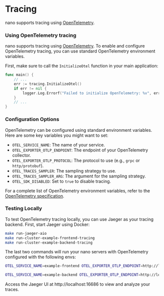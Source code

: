 Tracing
=======

nano supports tracing using [OpenTelemetry](https://opentelemetry.io/).

### Using OpenTelemetry tracing

nano supports tracing using [OpenTelemetry](https://opentelemetry.io/). To enable and configure OpenTelemetry tracing, you can use standard OpenTelemetry environment variables.

First, make sure to call the `InitializeOtel` function in your main application:

```go
func main() {
    // ...
    err := tracing.InitializeOtel()
    if err != nil {
        logger.Log.Errorf("Failed to initialize OpenTelemetry: %v", err)
    }
    // ...
}
```

### Configuration Options

OpenTelemetry can be configured using standard environment variables. Here are some key variables you might want to set:

- `OTEL_SERVICE_NAME`: The name of your service.
- `OTEL_EXPORTER_OTLP_ENDPOINT`: The endpoint of your OpenTelemetry collector.
- `OTEL_EXPORTER_OTLP_PROTOCOL`: The protocol to use (e.g., `grpc` or `http/protobuf`).
- `OTEL_TRACES_SAMPLER`: The sampling strategy to use.
- `OTEL_TRACES_SAMPLER_ARG`: The argument for the sampling strategy.
- `OTEL_SDK_DISABLED`: Set to `true` to disable tracing.

For a complete list of OpenTelemetry environment variables, refer to the [OpenTelemetry specification](https://opentelemetry.io/docs/concepts/sdk-configuration/general-sdk-configuration/).

### Testing Locally

To test OpenTelemetry tracing locally, you can use Jaeger as your tracing backend. First, start Jaeger using Docker:

```bash
make run-jaeger-aio
make run-cluster-example-frontend-tracing
make run-cluster-example-backend-tracing
```

The last two commands will run your nano servers with OpenTelemetry configured with the following envs:

```bash
OTEL_SERVICE_NAME=example-frontend OTEL_EXPORTER_OTLP_ENDPOINT=http://localhost:4317 OTEL_EXPORTER_OTLP_PROTOCOL=grpc OTEL_TRACES_SAMPLER=parentbased_traceidratio OTEL_TRACES_SAMPLER_ARG="1"

OTEL_SERVICE_NAME=example-backend OTEL_EXPORTER_OTLP_ENDPOINT=http://localhost:4317 OTEL_EXPORTER_OTLP_PROTOCOL=grpc OTEL_TRACES_SAMPLER=parentbased_traceidratio OTEL_TRACES_SAMPLER_ARG="1"
```

Access the Jaeger UI at http://localhost:16686 to view and analyze your traces.